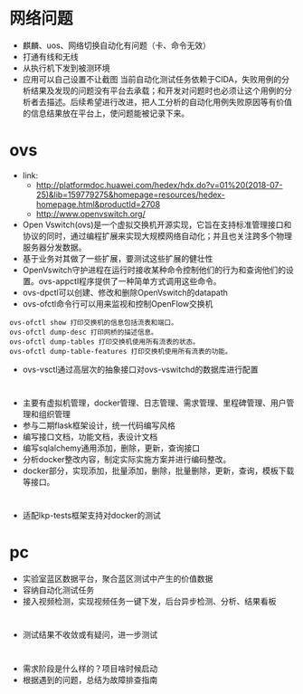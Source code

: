 # 网络问题
- 麒麟、uos、网络切换自动化有问题（卡、命令无效）
- 打通有线和无线
- 从执行机下发到被测环境
- 应用可以自己设置不让截图
当前自动化测试任务依赖于CIDA，失败用例的分析结果及发现的问题没有平台去承载；和开发对问题时也必须让这个用例的分析者去描述。后续希望进行改进，把人工分析的自动化用例失败原因等有价值的信息结果放在平台上，使问题能被记录下来。

# ovs
- link:
    - http://platformdoc.huawei.com/hedex/hdx.do?v=01%20(2018-07-25)&lib=159779275&homepage=resources/hedex-homepage.html&productId=2708
    - http://www.openvswitch.org/
- Open Vswitch(ovs)是一个虚拟交换机开源实现，它旨在支持标准管理接口和协议的同时，通过编程扩展来实现大规模网络自动化；并且也关注跨多个物理服务器分发数据。
- 基于业务对其做了一些扩展，要测试这些扩展的健壮性
- OpenVswitch守护进程在运行时接收某种命令控制他们的行为和查询他们的设置。ovs-appctl程序提供了一种简单方式调用这些命令。
- ovs-dpctl可以创建、修改和删除OpenVswitch的datapath
- ovs-ofctl命令行可以用来监视和控制OpenFlow交换机
```
ovs-ofctl show 打印交换机的信息包括流表和端口。
ovs-ofctl dump-desc 打印网桥的描述信息。
ovs-ofctl dump-tables 打印交换机使用所有流表的状态。
ovs-ofctl dump-table-features 打印交换机使用所有流表的功能。
```
- ovs-vsctl通过高层次的抽象接口对ovs-vswitchd的数据库进行配置
# 
- 主要有虚拟机管理，docker管理、日志管理、需求管理、里程碑管理、用户管理和组织管理
- 参与二期flask框架设计，统一代码编写风格
- 编写接口文档，功能文档，表设计文档
- 编写sqlalchemy通用添加，删除，更新，查询接口
- 分析docker整改内容，制定实际实施方案并进行编码整改。
- docker部分，实现添加，批量添加，删除，批量删除，更新，查询，模板下载等接口。

# 
- 适配lkp-tests框架支持对docker的测试
# pc
- 实验室蓝区数据平台，聚合蓝区测试中产生的价值数据
- 容纳自动化测试任务
- 接入视频检测，实现视频任务一键下发，后台异步检测、分析、结果看板

# 
- 测试结果不收敛或有疑问，进一步测试

# 
- 需求阶段是什么样的？项目啥时候启动
- 根据遇到的问题，总结为故障排查指南